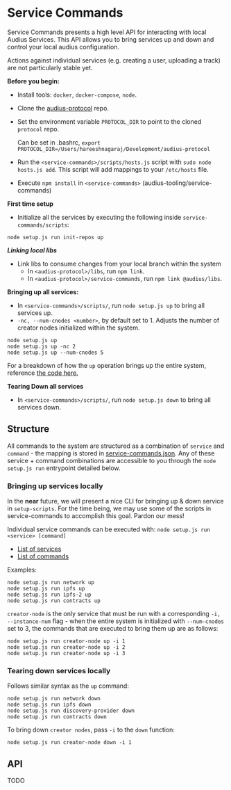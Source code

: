 # Service Commands

Service Commands presents a high level API for interacting with local Audius Services.
This API allows you to bring services up and down and control your local audius configuration.

Actions against individual services (e.g. creating a user, uploading a track) are not particularly stable yet.

**Before you begin:**
- Install tools: `docker`, `docker-compose`, `node`.
- Clone the [audius-protocol](https://github.com/AudiusProject/audius-protocol) repo.
- Set the environment variable `PROTOCOL_DIR` to point to the cloned `protocol` repo.

  Can be set in .bashrc, `export PROTOCOL_DIR=/Users/hareeshnagaraj/Development/audius-protocol`
- Run the `<service-commands>/scripts/hosts.js` script with `sudo node hosts.js add`. This script will add mappings to your `/etc/hosts` file.
- Execute `npm install` in `<service-commands>` (audius-tooling/service-commands)

**First time setup**

- Initialize all the services by executing the following inside `service-commands/scripts`:

```
node setup.js run init-repos up
```

***Linking local libs***
- Link libs to consume changes from your local branch within the system
  - In `<audius-protocol>/libs`, run `npm link`.
  - In `<audius-protocol>/service-commands`, run `npm link @audius/libs`.

**Bringing up all services:**
- In `<service-commands>/scripts/`, run `node setup.js up` to bring all services up.
- `-nc, --num-cnodes <number>`, by default set to 1. Adjusts the number of creator nodes initialized within the system. 

```
node setup.js up
node setup.js up -nc 2
node setup.js up --num-cnodes 5
```

For a breakdown of how the `up` operation brings up the entire system, reference [the code here.](https://github.com/AudiusProject/audius-tooling/blob/f59b3c52dc79b11620ed6dfe4606c1c6090ba321/service-commands/src/setup.js#L208)


**Tearing Down all services**
- In `<service-commands>/scripts/`, run `node setup.js down` to bring all services down.



## Structure

All commands to the system are structured as a combination of `service` and `command` - the mapping is stored in [service-commands.json](https://github.com/AudiusProject/audius-tooling/blob/master/service-commands/src/commands/service-commands.json). Any of these service + command combinations are accessible to you through the `node setup.js run` entrypoint detailed below.



### Bringing up services locally
In the __near__ future, we will present a nice CLI for bringing up & down service in `setup-scripts`. For the time being, 
we may use some of the scripts in service-commands to accomplish this goal. Pardon our mess!

Individual service commands can be executed with: `node setup.js run <service> [command]`


* [List of services](https://github.com/AudiusProject/audius-tooling/blob/master/service-commands/src/setup.js#L119)
* [List of commands](https://github.com/AudiusProject/audius-tooling/blob/master/service-commands/src/setup.js#L103)



Examples:
```
node setup.js run network up
node setup.js run ipfs up
node setup.js run ipfs-2 up
node setup.js run contracts up
```

`creator-node` is the only service that must be run with a corresponding `-i, --instance-num` flag - when the entire system is initialized with `--num-cnodes` set to 3, the commands that are executed to bring them up are as follows:

```
node setup.js run creator-node up -i 1
node setup.js run creator-node up -i 2
node setup.js run creator-node up -i 3
```

### Tearing down services locally

Follows similar syntax as the `up` command:
```
node setup.js run network down
node setup.js run ipfs down
node setup.js run discovery-provider down
node setup.js run contracts down

```


To bring down `creator nodes`, pass `-i` to the `down` function:
```
node setup.js run creator-node down -i 1
```

## API
TODO
